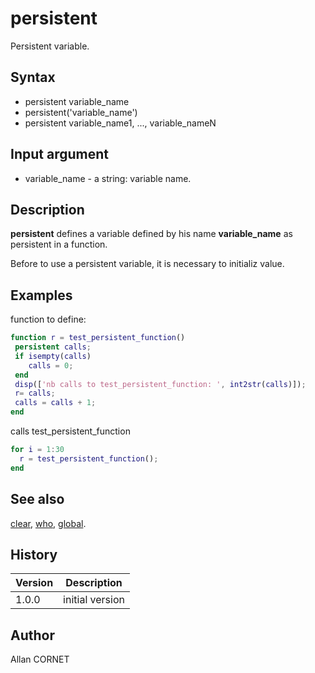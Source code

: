 

# persistent

Persistent variable.

## Syntax

- persistent variable_name
- persistent('variable_name')
- persistent  variable_name1, ...,  variable_nameN

## Input argument

 - variable_name - a string: variable name.

## Description


  <p><b>persistent</b> defines a variable defined by his name <b>variable_name</b> as persistent in a function.</p>
  <p>Before to use a persistent variable, it is necessary to initializ value.</p>


## Examples

function to define:
```matlab
function r = test_persistent_function()
 persistent calls;
 if isempty(calls)
    calls = 0;
 end 
 disp(['nb calls to test_persistent_function: ', int2str(calls)]);
 r= calls;
 calls = calls + 1;
end
```
calls test_persistent_function
```matlab
for i = 1:30
  r = test_persistent_function();
end
```

## See also

[clear](clear.md), [who](who.md), [global](global.md).
## History

|Version|Description|
|------|------|
|1.0.0|initial version|


## Author

Allan CORNET



